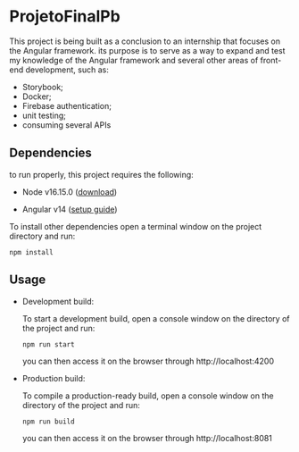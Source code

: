 # ProjetoFinalPb

This project is being built as a conclusion to an internship that focuses on the Angular framework. its purpose is to serve as a way to expand and test my knowledge of the Angular framework and several other areas of front-end development, such as:

  - Storybook;
  - Docker;
  - Firebase authentication;
  - unit testing;
  - consuming several APIs

## Dependencies

to run properly, this project requires the following:

  - Node v16.15.0 ([download](https://nodejs.org/dist/v16.16.0/node-v16.16.0-x64.msi))
  
  - Angular v14 ([setup guide](https://angular.io/guide/setup-local))

To install other dependencies open a terminal window on the project directory and run:

```
npm install
```

## Usage

 - Development build:

    To start a development build, open a console window on the directory of the project and run:
    ```
    npm run start
    ```
    you can then access it on the browser through http://localhost:4200
    
- Production build:

    To compile a production-ready build, open a console window on the directory of the project and run:
    ```
    npm run build
    ```
    you can then access it on the browser through http://localhost:8081
